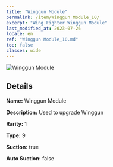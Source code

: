 ```yaml
---
title: "Winggun Module"
permalink: /item/Winggun Module_10/
excerpt: "Wing Fighter Winggun Module"
last_modified_at: 2023-07-26
locale: en
ref: "Winggun Module_10.md"
toc: false
classes: wide
---
```



 ![Winggun Module](/images/item/Winggun_Module_p.png)



## Details

 **Name:** Winggun Module 

 **Description:** Used to upgrade Winggun

 **Rarity:** 1 

 **Type:** 9 

 **Suction:** true 

 **Auto Suction:** false 


